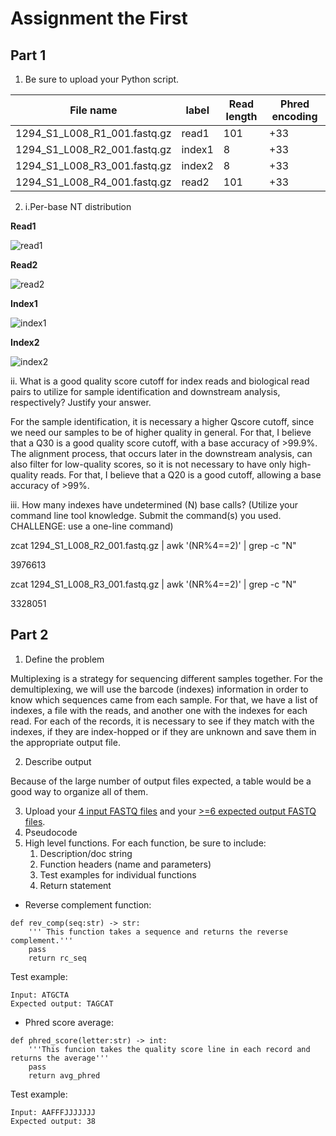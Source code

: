 # Assignment the First

## Part 1
1. Be sure to upload your Python script.

| File name | label | Read length | Phred encoding |
|---|---|---|---|
| 1294_S1_L008_R1_001.fastq.gz | read1 | 101 | +33 |
| 1294_S1_L008_R2_001.fastq.gz | index1 | 8 | +33 |
| 1294_S1_L008_R3_001.fastq.gz | index2 | 8 | +33 |
| 1294_S1_L008_R4_001.fastq.gz | read2 | 101 | +33 |

2. i.Per-base NT distribution

**Read1**

![read1](https://user-images.githubusercontent.com/68506950/181681113-da9e4080-8ca0-433d-afa1-50ca72168ce2.png)


**Read2**


![read2](https://user-images.githubusercontent.com/68506950/181684308-0da662aa-87e5-4d8a-81b1-8507496e68dd.png)


**Index1**

![index1](https://user-images.githubusercontent.com/68506950/181684363-65044444-288e-4e20-bea3-eda998e39aab.png)


**Index2**

![index2](https://user-images.githubusercontent.com/68506950/181684382-56fab833-6185-4d46-b3ba-85799b108e86.png)


ii. What is a good quality score cutoff for index reads and biological read pairs to utilize for sample identification and downstream analysis, respectively? Justify your answer.

For the sample identification, it is necessary a higher Qscore cutoff, since we need our samples to be of higher quality in general. For that, I believe that a Q30 is a good quality score cutoff, with a base accuracy of >99.9%. The alignment process, that occurs later in the downstream analysis, can also filter for low-quality scores, so it is not necessary to have only high-quality reads. For that, I believe that a Q20 is a good cutoff, allowing a base accuracy of >99%.


iii. How many indexes have undetermined (N) base calls? (Utilize your command line tool knowledge. Submit the command(s) you used. CHALLENGE: use a one-line command)

zcat 1294_S1_L008_R2_001.fastq.gz | awk '(NR%4==2)' | grep -c "N"

3976613

zcat 1294_S1_L008_R3_001.fastq.gz | awk '(NR%4==2)' | grep -c "N"

3328051


## Part 2
1. Define the problem

Multiplexing is a strategy for sequencing different samples together. For the demultiplexing, we will use the barcode (indexes) information in order to know which sequences came from each sample. For that, we have a list of indexes, a file with the reads, and another one with the indexes for each read. For each of the records, it is necessary to see if they match with the indexes, if they are index-hopped or if they are unknown and save them in the appropriate output file.

2. Describe output

Because of the large number of output files expected, a table would be a good way to organize all of them.

3. Upload your [4 input FASTQ files](../TEST-input_FASTQ) and your [>=6 expected output FASTQ files](../TEST-output_FASTQ).
4. Pseudocode
5. High level functions. For each function, be sure to include:
    1. Description/doc string
    2. Function headers (name and parameters)
    3. Test examples for individual functions
    4. Return statement

- Reverse complement function:
```
def rev_comp(seq:str) -> str:
    ''' This function takes a sequence and returns the reverse complement.'''   
    pass
    return rc_seq
```
Test example:
```
Input: ATGCTA
Expected output: TAGCAT
````

- Phred score average:
```
def phred_score(letter:str) -> int:
    '''This funcion takes the quality score line in each record and returns the average'''
    pass
    return avg_phred
```
Test example:
```
Input: AAFFFJJJJJJJ
Expected output: 38
```
